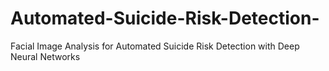 # Automated-Suicide-Risk-Detection-
Facial Image Analysis for Automated Suicide Risk Detection with Deep Neural Networks
